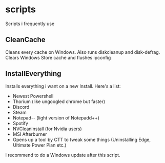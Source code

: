 # scripts
Scripts i frequently use

## CleanCache
Cleans every cache on Windows. Also runs diskcleanup and disk-defrag. Clears Windows Store cache and flushes ipconfig

## InstallEverything
Installs everything i want on a new Install. Here's a list:
- Newest Powershell
- Thorium (like ungoogled chrome but faster)
- Discord
- Steam
- Notepad-- (light version of Notepadd++)
- Spotify
- NVCleaninstall (for Nvidia users)
- MSI Afterburner
- Opens up a tool by CTT to tweak some things (Uninstalling Edge, Ultimate Power Plan etc.)

I recommend to do a Windows update after this script. 
